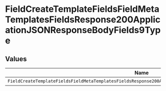 # FieldCreateTemplateFieldsFieldMetaTemplatesFieldsResponse200ApplicationJSONResponseBodyFields9Type


## Values

| Name                                                                                                         | Value                                                                                                        |
| ------------------------------------------------------------------------------------------------------------ | ------------------------------------------------------------------------------------------------------------ |
| `FieldCreateTemplateFieldsFieldMetaTemplatesFieldsResponse200ApplicationJSONResponseBodyFields9TypeDropdown` | dropdown                                                                                                     |
